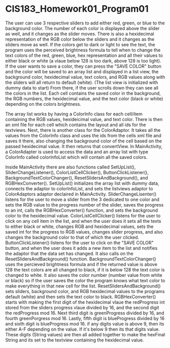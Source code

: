 # CIS183_Homework01_Program01

The user can use 3 respective sliders to add either red, green, or blue to the background color. The number of each color is displayed above the slider as well, and it changes as the slider moves. There is also a hexidecimal representation of the RGB color below the sliders and it changes as the sliders move as well. If the colors get to dark or light to see the text, the program uses the perceived brightness formula to tell when to change the text colors of the red, green, blue, hex representation and all their values to either black or white (a vlaue below 128 is too dark, above 128 is too light). If the user wants to save a color, they can press the "SAVE COLOR" button and the color will be saved to an array list and displayed in a list view, the background color, hexidecimal value, text colors, and RGB values along with the sliders will all return to default (white). (The list view is initialized with dummy data to start) From there, if the user scrolls down they can see all the colors in the list. Each cell contains the saved color in the background, the RGB numbers, the hexidecimal value, and the text color (black or white) depending on the colors brightness.

The array list works by having a ColorInfo class for each cell/item containing the RGB values, hexideicimal value, and text color. There is then an xml file for each cell which contains the layout and all ids for the textviews. Next, there is another class for the ColorAdaptor. It takes all the values from the ColorInfo class and uses the ids from the cells xml file and saves it there, also changing the background color of the cell based on the passed hexidecimal value. It then returns that convertView. In MainActivity, a ColorAdapter is used to access the data and an array list with type ColorInfo called colorInfoList which will contain all the saved colors.

Inside MainActivity there are also functions called SetUpList(), SliderChangeListener(), ColorListCellClicker(), ButtonClickListener(), BackgroundTextColorChanger(), ResetSlidersAndBackground(), and RGBHexConverter(). SetUpList() initializes the array list with dummy data, connects the adaptor to colorInfoList, and sets the listviews adaptor to ColorAdaptors adaptor declaired in MainActivity. SliderChangeLisenter() listens for the user to move a slider from the 3 dedicated to one color and sets the RGB value to the progress number of the slider, saves the progress to an int, calls the RGBHexConverter() function, and sets the background color to the hexidecimal value. ColorListCellClicker() listens for the user to click on any cell item in the list, and when the user does it sets all the texts to either black or white, changes RGB and hexidecimal values, sets the saved int for the progress to RGB values, changes slider progress, and also changes the background color to that of which the user clicked. ButtonClickListener() listens for the user to click on the "SAVE COLOR" button, and when the user does it adds a new item to the list and notifies the adaptor that the data set has changed. It also calls on the ResetSlidersAndBackground() function. BackgroundTextColorChanger() uses the percieved brightness formula and if the returned value is above 128 the text colors are all changed to black, if it is below 128 the text color is changed to white. It also saves the color number (number value from white or black) so if the user saves the color the program knows what text color to make everything in that new cell for the list. ResetSlidersAndBackground() sets sliders, background color, and RGB hexidecimal values to the programs default (white) and then sets the text color to black. RGBHexConverter() starts with making the first digit of the hexidecimal vlaue the redProgress int stored from the sliders progress vlaue divided by 16, and the second digit the redProgress mod 16. Next third digit is greenProgress divided by 16, and fourth greenPorgress mod 16. Lastly, fifth digit is blueProgress divided by 16 and sixth digit is blueProgress mod 16. if any digits value is above 9, then its either A-F depending on the value. If it's below 9 then its that digits value. These digits (String values) are then all added together to make the hexFinal String and its set to the textview containing the hexidecimal value.
